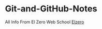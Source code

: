# Git-and-GitHub-Notes
All Info From El Zero Web School 
[Elzero](https://yt3.ggpht.com/ytc/AAUvwnj3s4w-kOqBqWdF843EKE-ZveX_yTZYNl6kmsH15Q=s900-c-k-c0x00ffffff-no-rj)
